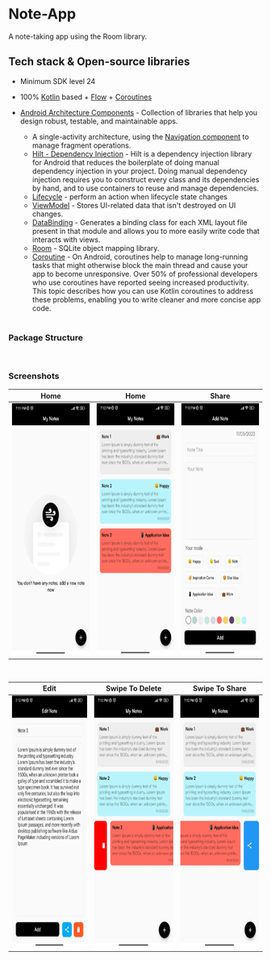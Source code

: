 # Note-App

A note-taking app using the Room library.


 ## Tech stack & Open-source libraries
- Minimum SDK level 24
- 100% [Kotlin](https://kotlinlang.org/) based + [Flow](https://developer.android.com/kotlin/flow) + [Coroutines](https://github.com/Kotlin/kotlinx.coroutines)
- [Android Architecture Components](https://developer.android.com/topic/libraries/architecture) - Collection of libraries that help you design robust, testable, and maintainable apps.
  -  A single-activity architecture, using the [Navigation component](https://developer.android.com/guide/navigation/navigation-getting-started) to manage fragment operations.
  -  [Hilt - Dependency Injection](https://developer.android.com/training/dependency-injection/hilt-android) - Hilt is a dependency injection library for Android that reduces the boilerplate of doing manual dependency injection in your project. Doing manual dependency injection requires you to construct every class and its dependencies by hand, and to use containers to reuse and manage dependencies.
  - [Lifecycle](https://developer.android.com/topic/libraries/architecture/lifecycle) - perform an action when lifecycle state changes
  - [ViewModel](https://developer.android.com/topic/libraries/architecture/viewmodel) - Stores UI-related data that isn't destroyed on UI changes. 
  - [DataBinding](https://developer.android.com/topic/libraries/data-binding) - Generates a binding class for each XML layout file present in that module and allows you to more easily write code that interacts with views.
  - [Room](https://developer.android.com/topic/libraries/architecture/room) - SQLite object mapping library. 
  - [Coroutine](https://developer.android.com/kotlin/coroutines) - On Android, coroutines help to manage long-running tasks that might otherwise block the main thread and cause your app to become unresponsive. Over 50% of professional developers who use coroutines have reported seeing increased productivity. This topic describes how you can use Kotlin coroutines to address these problems, enabling you to write cleaner and more concise app code.


  </br>
  
### Package Structure
 
  </br>
  
 ### Screenshots

| Home | Home | Share |
| ----- | ------------ | ------------ |
|<img src="media/home_empty.jpg" width="250" height="500"/>|<img src="media/home.jpg" width="250" height="500"/>|<img src="media/share_post.jpg" width="250" height="500"/>|

 </br>
 
| Edit | Swipe To Delete | Swipe To Share |
| ----- | ------------ | ------------ |
|<img src="media/edit.jpg" width="250" height="500"/>|<img src="media/swipe_to_delete.jpg" width="250" height="500"/>|<img src="media/swipe_to_share.jpg" width="250" height="500"/>|



